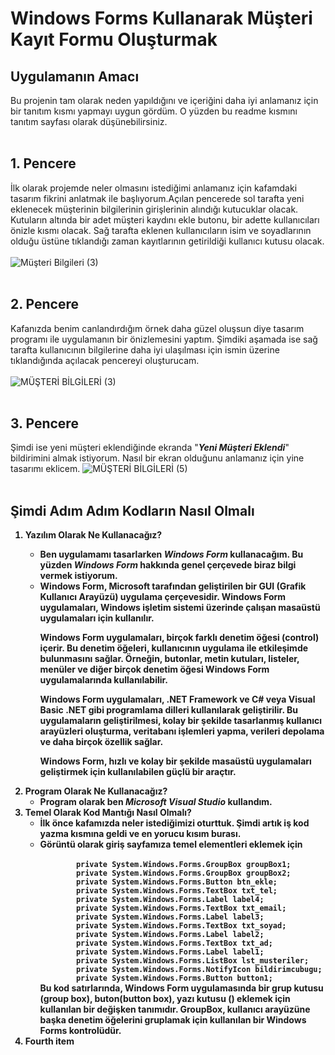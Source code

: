 # Windows Forms Kullanarak Müşteri Kayıt Formu Oluşturmak
## Uygulamanın Amacı 
Bu projenin tam olarak neden yapıldığını ve içeriğini daha iyi anlamanız için bir tanıtım kısmı yapmayı uygun gördüm. O yüzden bu readme kısmını tanıtım sayfası olarak düşünebilirsiniz.</br> </br> 
## 1. Pencere
İlk olarak projemde neler olmasını istediğimi anlamanız için kafamdaki tasarım fikrini anlatmak ile başlıyorum.Açılan pencerede sol tarafta yeni eklenecek müşterinin bilgilerinin girişlerinin alındığı kutucuklar olacak. Kutuların altında bir adet müşteri kaydını ekle butonu, bir adette kullanıcıları önizle kısmı olacak. Sağ tarafta eklenen kullanıcıların isim ve soyadlarının olduğu üstüne tıklandığı zaman kayıtlarının getirildiği kullanıcı kutusu olacak.</br> </br> 
![Müşteri Bilgileri (3)](https://github.com/Abdulsamet192/windows_forms_musteri_kayit_formu/assets/97125423/82bef372-5fc7-439b-a97d-f8957a13c04f) </br> </br> 
## 2. Pencere
Kafanızda benim canlandırdığım örnek daha güzel oluşsun diye tasarım programı ile uygulamanın bir önizlemesini yaptım. Şimdiki aşamada ise sağ tarafta kullanıcının bilgilerine daha iyi ulaşılması için ismin üzerine tıklandığında açılacak pencereyi oluşturucam. </br> </br> 
![MÜŞTERİ BİLGİLERİ (3)](https://github.com/Abdulsamet192/windows_forms_musteri_kayit_formu/assets/97125423/d0bed57b-11f6-4399-bd0e-cfeb4aac40f1) </br> </br> 
## 3. Pencere
Şimdi ise yeni müşteri eklendiğinde ekranda "<em><strong>Yeni Müşteri Eklendi</strong></em>" bildirimini almak istiyorum. Nasıl bir ekran olduğunu anlamanız için yine tasarımı eklicem.
![MÜŞTERİ BİLGİLERİ (5)](https://github.com/Abdulsamet192/windows_forms_musteri_kayit_formu/assets/97125423/075a505d-32a4-43d6-8ff0-319c582c0fef)</br> </br> 
## Şimdi Adım Adım Kodların Nasıl Olmalı
<strong><ol>
  <li>Yazılım Olarak Ne Kullanacağız?</li>
      <ul>
      <li>Ben uygulamamı tasarlarken <em><strong>Windows Form</strong></em> kullanacağım. Bu yüzden <em><strong>Windows Form</strong></em> hakkında genel çerçevede biraz bilgi vermek istiyorum.  </li>
      <li>Windows Form, Microsoft tarafından geliştirilen bir GUI (Grafik Kullanıcı Arayüzü) uygulama çerçevesidir. Windows Form uygulamaları, Windows işletim sistemi üzerinde çalışan masaüstü uygulamaları için kullanılır.

Windows Form uygulamaları, birçok farklı denetim öğesi (control) içerir. Bu denetim öğeleri, kullanıcının uygulama ile etkileşimde bulunmasını sağlar. Örneğin, butonlar, metin kutuları, listeler, menüler ve diğer birçok denetim öğesi Windows Form uygulamalarında kullanılabilir.

Windows Form uygulamaları, .NET Framework ve C# veya Visual Basic .NET gibi programlama dilleri kullanılarak geliştirilir. Bu uygulamaların geliştirilmesi, kolay bir şekilde tasarlanmış kullanıcı arayüzleri oluşturma, veritabanı işlemleri yapma, verileri depolama ve daha birçok özellik sağlar.

Windows Form, hızlı ve kolay bir şekilde masaüstü uygulamaları geliştirmek için kullanılabilen güçlü bir araçtır.</li>
    </ul>
  <li>Program Olarak Ne Kullanacağız?
  <ul>
      <li>Program olarak ben <em><strong>Microsoft Visual Studio</strong></em> kullandım.</li>
    </ul>
  </li>
  <li>Temel Olarak Kod Mantığı Nasıl Olmalı?
    <ul>
      <li>İlk önce kafamızda neler istediğimizi oturttuk. Şimdi artık iş kod yazma kısmına geldi ve en yorucu kısım burası.</li>
      <li>Görüntü olarak giriş sayfamıza temel elementleri eklemek için </br>
    <code>
        private System.Windows.Forms.GroupBox groupBox1;
        private System.Windows.Forms.GroupBox groupBox2;
        private System.Windows.Forms.Button btn_ekle;
        private System.Windows.Forms.TextBox txt_tel;
        private System.Windows.Forms.Label label4;
        private System.Windows.Forms.TextBox txt_email;
        private System.Windows.Forms.Label label3;
        private System.Windows.Forms.TextBox txt_soyad;
        private System.Windows.Forms.Label label2;
        private System.Windows.Forms.TextBox txt_ad;
        private System.Windows.Forms.Label label1;
        private System.Windows.Forms.ListBox lst_musteriler;
        private System.Windows.Forms.NotifyIcon bildirimcubugu;
        private System.Windows.Forms.Button button1;</code>
  </br> Bu kod satırlarında, Windows Form uygulamasında bir grup kutusu (group box), buton(button box), yazı kutusu () eklemek için kullanılan bir değişken tanımıdır. GroupBox, kullanıcı arayüzüne başka denetim öğelerini gruplamak için kullanılan bir Windows Forms kontrolüdür.
  </li>
    </ul>
  </li>
  <li>Fourth item</li>
</ol></strong>
